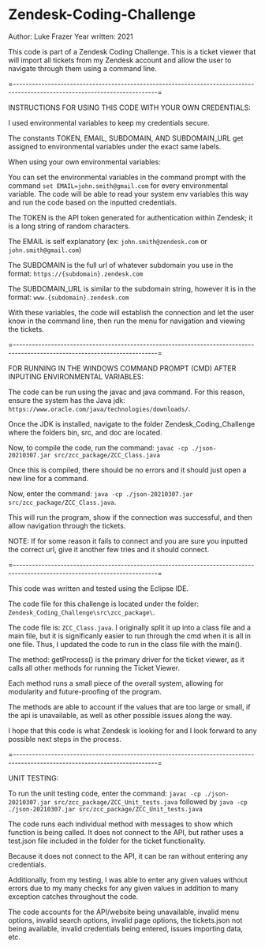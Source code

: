 # Zendesk-Coding-Challenge
Author: Luke Frazer
Year written: 2021

This code is part of a Zendesk Coding Challenge. 
This is a ticket viewer that will import all tickets from my Zendesk account and allow the user to navigate through them using a command line. 

=---------------------------------------------------------------------------------------------------------------------------=

INSTRUCTIONS FOR USING THIS CODE WITH YOUR OWN CREDENTIALS:

I used environmental variables to keep my credentials secure. 

The constants TOKEN, EMAIL, SUBDOMAIN, AND SUBDOMAIN_URL get assigned to environmental variables under the exact same labels. 

When using your own environmental variables:

You can set the environmental variables in the command prompt with the command `set EMAIL=john.smith@gmail.com` for every environmental variable. The code will be able to read your system env variables this way and run the code based on the inputted credentials.

The TOKEN is the API token generated for authentication within Zendesk; it is a long string of random characters. 
    
The EMAIL is self explanatory (ex: `john.smith@zendesk.com` or `john.smith@gmail.com`)
    
The SUBDOMAIN is the full url of whatever subdomain you use in the format: `https://{subdomain}.zendesk.com`
    
The SUBDOMAIN_URL is similar to the subdomain string, however it is in the format: `www.{subdomain}.zendesk.com`
  
With these variables, the code will establish the connection and let the user know in the command line, then run the menu for navigation and viewing the tickets. 

=---------------------------------------------------------------------------------------------------------------------------=

FOR RUNNING IN THE WINDOWS COMMAND PROMPT (CMD) AFTER INPUTING ENVIRONMENTAL VARIABLES:

The code can be run using the javac and java command. For this reason, ensure the system has the Java jdk: `https://www.oracle.com/java/technologies/downloads/`.

Once the JDK is installed, navigate to the folder Zendesk_Coding_Challenge where the folders bin, src, and doc are located.

Now, to compile the code, run the command: `javac -cp ./json-20210307.jar src/zcc_package/ZCC_Class.java`

Once this is compiled, there should be no errors and it should just open a new line for a command. 

Now, enter the command: `java -cp ./json-20210307.jar src/zcc_package/ZCC_Class.java`.

This will run the program, show if the connection was successful, and then allow navigation through the tickets. 

NOTE: If for some reason it fails to connect and you are sure you inputted the correct url, give it another few tries and it should connect. 
  
=---------------------------------------------------------------------------------------------------------------------------=

This code was written and tested using the Eclipse IDE.

The code file for this challenge is located under the folder: `Zendesk_Coding_Challenge\src\zcc_package\`.

The code file is: `ZCC_Class.java`. I originally split it up into a class file and a main file, but it is significanly easier to run through the cmd when it is all in one file. Thus, I updated the code to run in the class file with the main(). 

The method: getProcess() is the primary driver for the ticket viewer, as it calls all other methods for running the Ticket Viewer. 

Each method runs a small piece of the overall system, allowing for modularity and future-proofing of the program. 

The methods are able to account if the values that are too large or small, if the api is unavailable, as well as other possible issues along the way.

I hope that this code is what Zendesk is looking for and I look forward to any possible next steps in the process. 

=---------------------------------------------------------------------------------------------------------------------------=

UNIT TESTING:

To run the unit testing code, enter the command: `javac -cp ./json-20210307.jar src/zcc_package/ZCC_Unit_tests.java` followed by `java -cp ./json-20210307.jar src/zcc_package/ZCC_Unit_tests.java`

The code runs each individual method with messages to show which function is being called. It does not connect to the API, but rather uses a test.json file included in the folder for the ticket functionality. 

Because it does not connect to the API, it can be ran without entering any credentials.

Additionally, from my testing, I was able to enter any given values without errors due to my many checks for any given values in addition to many exception catches throughout the code. 

The code accounts for the API/website being unavailable, invalid menu options, invalid search options, invalid page options, the tickets.json not being available, invalid credentials being entered, issues importing data, etc. 
